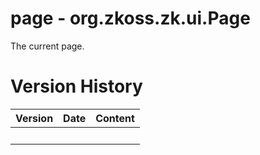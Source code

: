# page - <javadoc type="interface">org.zkoss.zk.ui.Page</javadoc>

The current page.

# Version History

| Version | Date | Content |
|---------|------|---------|
|         |      |         |
